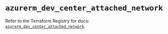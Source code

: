 # `azurerm_dev_center_attached_network`

Refer to the Terraform Registry for docs: [`azurerm_dev_center_attached_network`](https://registry.terraform.io/providers/hashicorp/azurerm/4.11.0/docs/resources/dev_center_attached_network).

